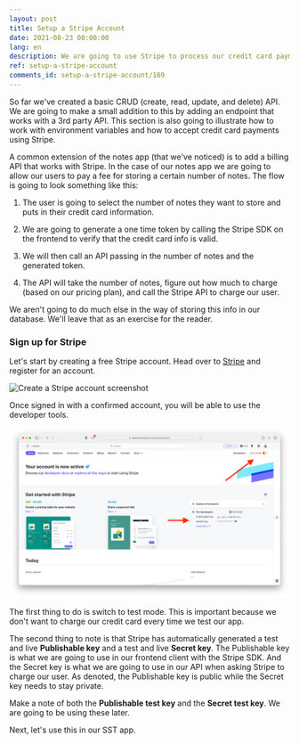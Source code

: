 ```yaml
---
layout: post
title: Setup a Stripe Account
date: 2021-08-23 00:00:00
lang: en
description: We are going to use Stripe to process our credit card payments. To do this let's first create a free Stripe account.
ref: setup-a-stripe-account
comments_id: setup-a-stripe-account/169
---
```



So far we've created a basic CRUD (create, read, update, and delete) API. We are going to make a small addition to this by adding an endpoint that works with a 3rd party API. This section is also going to illustrate how to work with environment variables and how to accept credit card payments using Stripe.

A common extension of the notes app (that we've noticed) is to add a billing API that works with Stripe. In the case of our notes app we are going to allow our users to pay a fee for storing a certain number of notes. The flow is going to look something like this:

1. The user is going to select the number of notes they want to store and puts in their credit card information.

2. We are going to generate a one time token by calling the Stripe SDK on the frontend to verify that the credit card info is valid.

3. We will then call an API passing in the number of notes and the generated token.

4. The API will take the number of notes, figure out how much to charge (based on our pricing plan), and call the Stripe API to charge our user.

We aren't going to do much else in the way of storing this info in our database. We'll leave that as an exercise for the reader.

### Sign up for Stripe

Let's start by creating a free Stripe account. Head over to [Stripe](https://dashboard.stripe.com/register) and register for an account.

![Create a Stripe account screenshot](/assets/part2/create-a-stripe-account.png)

Once signed in with a confirmed account, you will be able to use the developer tools. 

![Stripe dashboard screenshot](/assets/stripe/dashboard.png)

The first thing to do is switch to test mode. This is important because we don't want to charge our credit card every time we test our app.

The second thing to note is that Stripe has automatically generated a test and live **Publishable key** and a test and live **Secret key**. The Publishable key is what we are going to use in our frontend client with the Stripe SDK. And the Secret key is what we are going to use in our API when asking Stripe to charge our user. As denoted, the Publishable key is public while the Secret key needs to stay private.

Make a note of both the **Publishable test key** and the **Secret test key**. We are going to be using these later.

Next, let's use this in our SST app.
